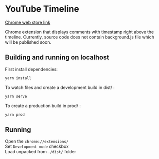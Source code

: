 # YouTube Timeline

[Chrome web store link](https://chrome.google.com/webstore/detail/youtube-timeline/jjhifobmdjhlphmilfmemefedpkmhdnb?hl=en&authuser=0)

Chrome extension that displays comments with timestamp right above the timeline.
Currently, source code does not contain background.js file which will be published soon.



## Building and running on localhost

First install dependencies:

```sh
yarn install
```

To watch files and create a development build in dist/ :

```sh
yarn serve
```

To create a production build in prod/ :

```sh
yarn prod
```

## Running

Open the `chrome://extensions/` \
Set `Development mode` checkbox  \
Load unpacked from `./dist/` folder

